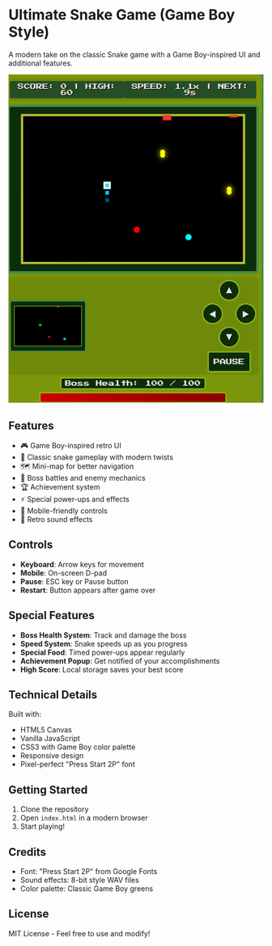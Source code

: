 # Ultimate Snake Game (Game Boy Style)

A modern take on the classic Snake game with a Game Boy-inspired UI and additional features.

![Game Preview](image.png)

## Features

- 🎮 Game Boy-inspired retro UI
- 🐍 Classic snake gameplay with modern twists
- 🗺️ Mini-map for better navigation
- 👾 Boss battles and enemy mechanics
- 🏆 Achievement system
- ⚡ Special power-ups and effects
- 📱 Mobile-friendly controls
- 🎵 Retro sound effects

## Controls

- **Keyboard**: Arrow keys for movement
- **Mobile**: On-screen D-pad
- **Pause**: ESC key or Pause button
- **Restart**: Button appears after game over

## Special Features

- **Boss Health System**: Track and damage the boss
- **Speed System**: Snake speeds up as you progress
- **Special Food**: Timed power-ups appear regularly
- **Achievement Popup**: Get notified of your accomplishments
- **High Score**: Local storage saves your best score

## Technical Details

Built with:
- HTML5 Canvas
- Vanilla JavaScript
- CSS3 with Game Boy color palette
- Responsive design
- Pixel-perfect "Press Start 2P" font

## Getting Started

1. Clone the repository
2. Open `index.html` in a modern browser
3. Start playing!

## Credits

- Font: "Press Start 2P" from Google Fonts
- Sound effects: 8-bit style WAV files
- Color palette: Classic Game Boy greens

## License

MIT License - Feel free to use and modify!
